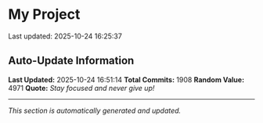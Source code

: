 # My Project


Last updated: 2025-10-24 16:25:37



























































































































































































































































































































































































































































































































































































































































































































































































































































































































































































































































































































































































































































































































































































































































































































































































































































































































































































































































































































































































































































































































































































































































































































































































## Auto-Update Information

**Last Updated:** 2025-10-24 16:51:14
**Total Commits:** 1908
**Random Value:** 4971
**Quote:** _Stay focused and never give up!_

---
_This section is automatically generated and updated._